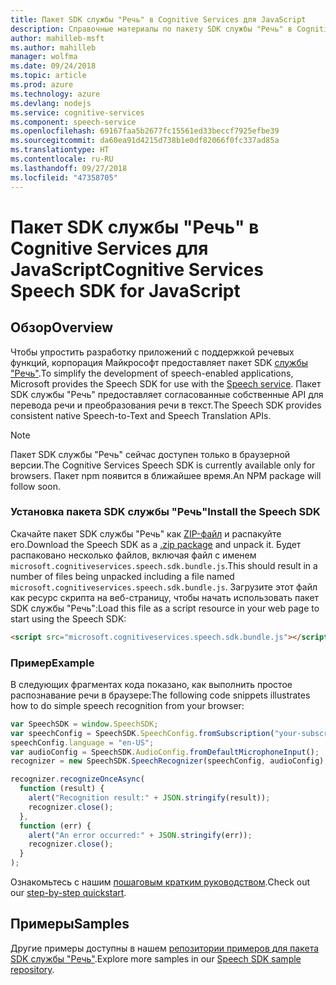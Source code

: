```yaml
---
title: Пакет SDK службы "Речь" в Cognitive Services для JavaScript
description: Справочные материалы по пакету SDK службы "Речь" в Cognitive Services для JavaScript
author: mahilleb-msft
ms.author: mahilleb
manager: wolfma
ms.date: 09/24/2018
ms.topic: article
ms.prod: azure
ms.technology: azure
ms.devlang: nodejs
ms.service: cognitive-services
ms.component: speech-service
ms.openlocfilehash: 69167faa5b2677fc15561ed33beccf7925efbe39
ms.sourcegitcommit: da60ea91d4215d738b1e0df82066f0fc337ad85a
ms.translationtype: HT
ms.contentlocale: ru-RU
ms.lasthandoff: 09/27/2018
ms.locfileid: "47358705"
---
```

# <a name="cognitive-services-speech-sdk-for-javascript"></a><span data-ttu-id="eb471-103">Пакет SDK службы "Речь" в Cognitive Services для JavaScript</span><span class="sxs-lookup"><span data-stu-id="eb471-103">Cognitive Services Speech SDK for JavaScript</span></span>

## <a name="overview"></a><span data-ttu-id="eb471-104">Обзор</span><span class="sxs-lookup"><span data-stu-id="eb471-104">Overview</span></span>

<span data-ttu-id="eb471-105">Чтобы упростить разработку приложений с поддержкой речевых функций, корпорация Майкрософт предоставляет пакет SDK [службы "Речь"](https://aka.ms/csspeech).</span><span class="sxs-lookup"><span data-stu-id="eb471-105">To simplify the development of speech-enabled applications, Microsoft provides the Speech SDK for use with the [Speech service](https://aka.ms/csspeech).</span></span>
<span data-ttu-id="eb471-106">Пакет SDK службы "Речь" предоставляет согласованные собственные API для перевода речи и преобразования речи в текст.</span><span class="sxs-lookup"><span data-stu-id="eb471-106">The Speech SDK provides consistent native Speech-to-Text and Speech Translation APIs.</span></span>

> [!NOTE]
> <span data-ttu-id="eb471-107">Пакет SDK службы "Речь" сейчас доступен только в браузерной версии.</span><span class="sxs-lookup"><span data-stu-id="eb471-107">The Cognitive Services Speech SDK is currently available only for browsers.</span></span>
> <span data-ttu-id="eb471-108">Пакет npm появится в ближайшее время.</span><span class="sxs-lookup"><span data-stu-id="eb471-108">An NPM package will follow soon.</span></span>

### <a name="install-the-speech-sdk"></a><span data-ttu-id="eb471-109">Установка пакета SDK службы "Речь"</span><span class="sxs-lookup"><span data-stu-id="eb471-109">Install the Speech SDK</span></span>

<span data-ttu-id="eb471-110">Скачайте пакет SDK службы "Речь" как [ZIP-файл](https://aka.ms/csspeech/jsbrowserpackage) и распакуйте его.</span><span class="sxs-lookup"><span data-stu-id="eb471-110">Download the Speech SDK as a [.zip package](https://aka.ms/csspeech/jsbrowserpackage) and unpack it.</span></span>
<span data-ttu-id="eb471-111">Будет распаковано несколько файлов, включая файл с именем `microsoft.cognitiveservices.speech.sdk.bundle.js`.</span><span class="sxs-lookup"><span data-stu-id="eb471-111">This should result in a number of files being unpacked including a file named `microsoft.cognitiveservices.speech.sdk.bundle.js`.</span></span>
<span data-ttu-id="eb471-112">Загрузите этот файл как ресурс скрипта на веб-страницу, чтобы начать использовать пакет SDK службы "Речь":</span><span class="sxs-lookup"><span data-stu-id="eb471-112">Load this file as a script resource in your web page to start using the Speech SDK:</span></span>

```html
<script src="microsoft.cognitiveservices.speech.sdk.bundle.js"></script>
```

### <a name="example"></a><span data-ttu-id="eb471-113">Пример</span><span class="sxs-lookup"><span data-stu-id="eb471-113">Example</span></span> 

<span data-ttu-id="eb471-114">В следующих фрагментах кода показано, как выполнить простое распознавание речи в браузере:</span><span class="sxs-lookup"><span data-stu-id="eb471-114">The following code snippets illustrates how to do simple speech recognition from your browser:</span></span>

```javascript 
var SpeechSDK = window.SpeechSDK;
var speechConfig = SpeechSDK.SpeechConfig.fromSubscription("your-subscription-key", "your-service-region");
speechConfig.language = "en-US";
var audioConfig = SpeechSDK.AudioConfig.fromDefaultMicrophoneInput();
recognizer = new SpeechSDK.SpeechRecognizer(speechConfig, audioConfig);

recognizer.recognizeOnceAsync(
  function (result) {
    alert("Recognition result:" + JSON.stringify(result));
    recognizer.close();
  },
  function (err) {
    alert("An error occurred:" + JSON.stringify(err));
    recognizer.close();
  }
);
``` 

<span data-ttu-id="eb471-115">Ознакомьтесь с нашим [пошаговым кратким руководством](/azure/cognitive-services/speech-service/quickstart-js-browser).</span><span class="sxs-lookup"><span data-stu-id="eb471-115">Check out our [step-by-step quickstart](/azure/cognitive-services/speech-service/quickstart-js-browser).</span></span>

## <a name="samples"></a><span data-ttu-id="eb471-116">Примеры</span><span class="sxs-lookup"><span data-stu-id="eb471-116">Samples</span></span>

<span data-ttu-id="eb471-117">Другие примеры доступны в нашем [репозитории примеров для пакета SDK службы "Речь"](https://aka.ms/csspeech/samples).</span><span class="sxs-lookup"><span data-stu-id="eb471-117">Explore more samples in our [Speech SDK sample repository](https://aka.ms/csspeech/samples).</span></span>
